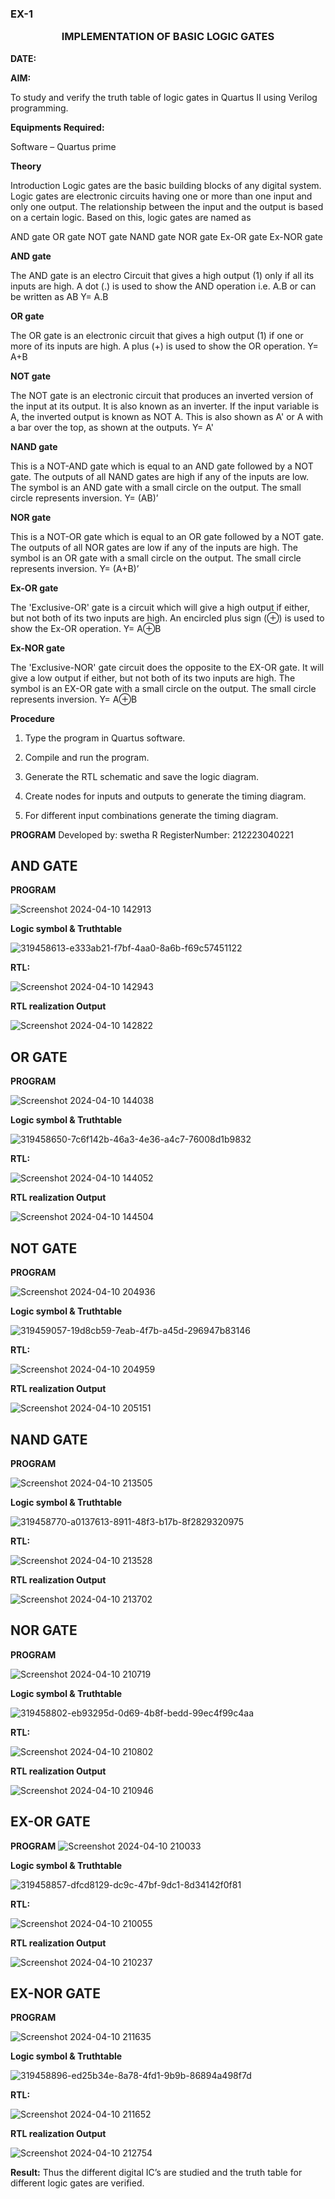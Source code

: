 ### EX-1 <p align="center"><b>IMPLEMENTATION OF BASIC LOGIC GATES    </b>   

**DATE:**

**AIM:** 

To study and verify the truth table of logic gates in Quartus II using Verilog programming.

**Equipments Required:**

Software – Quartus prime 

**Theory**

Introduction Logic gates are the basic building blocks of any digital system. Logic gates are electronic circuits having one or more than one input and only one output. The relationship between the input and the output is based on a certain logic. Based on this, logic gates are named as

AND gate OR gate NOT gate NAND gate NOR gate Ex-OR gate Ex-NOR gate

**AND gate**

The AND gate is an electro Circuit that gives a high output (1) only if all its inputs are high. A dot (.) is used to show the AND operation i.e. A.B or can be written as AB
Y= A.B

**OR gate** 

The OR gate is an electronic circuit that gives a high output (1) if one or more of its inputs are high. A plus (+) is used to show the OR operation.
Y= A+B

**NOT gate**

The NOT gate is an electronic circuit that produces an inverted version of the input at its output. It is also known as an inverter. If the input variable is A, the inverted output is known as NOT A. This is also shown as A' or A with a bar over the top, as shown at the outputs.
Y= A'

**NAND gate**

This is a NOT-AND gate which is equal to an AND gate followed by a NOT gate. The outputs of all NAND gates are high if any of the inputs are low. The symbol is an AND gate with a small circle on the output. The small circle represents inversion.
Y= (AB)’

**NOR gate**

This is a NOT-OR gate which is equal to an OR gate followed by a NOT gate. The outputs of all NOR gates are low if any of the inputs are high. The symbol is an OR gate with a small circle on the output. The small circle represents inversion.
Y= (A+B)’

**Ex-OR gate**

The 'Exclusive-OR' gate is a circuit which will give a high output if either, but not both of its two inputs are high. An encircled plus sign (⊕) is used to show the Ex-OR operation.
Y= A⊕B

**Ex-NOR gate**

The 'Exclusive-NOR' gate circuit does the opposite to the EX-OR gate. It will give a low output if either, but not both of its two inputs are high. The symbol is an EX-OR gate with a small circle on the output. The small circle represents inversion.
Y= A⊕B

**Procedure** 

1.	Type the program in Quartus software.

2.	Compile and run the program.

3.	Generate the RTL schematic and save the logic diagram.

4.	Create nodes for inputs and outputs to generate the timing diagram.

5.	For different input combinations generate the timing diagram.


**PROGRAM**
Developed by: swetha R
RegisterNumber: 212223040221

## AND GATE 

**PROGRAM**

![Screenshot 2024-04-10 142913](https://github.com/Jesubalan19/study-of-basic-gates/assets/144979294/a8e0cd25-1b76-4d49-bcbd-e6db480f1636)

**Logic symbol & Truthtable**

![319458613-e333ab21-f7bf-4aa0-8a6b-f69c57451122](https://github.com/Jesubalan19/study-of-basic-gates/assets/144979294/2b5d8051-685d-4c4a-9d6c-801fb32699ec)

**RTL:** 

![Screenshot 2024-04-10 142943](https://github.com/Jesubalan19/study-of-basic-gates/assets/144979294/c079cb96-219d-4bbf-becf-d64dbca0a257)

**RTL realization Output**

![Screenshot 2024-04-10 142822](https://github.com/Jesubalan19/study-of-basic-gates/assets/144979294/27f19c72-48e4-4ad8-bb28-0fc9aee4df76)

## OR GATE

**PROGRAM**

![Screenshot 2024-04-10 144038](https://github.com/Jesubalan19/study-of-basic-gates/assets/144979294/7d1e6de3-f784-4367-89c3-05ee1bdff7cc)

**Logic symbol & Truthtable**

![319458650-7c6f142b-46a3-4e36-a4c7-76008d1b9832](https://github.com/Jesubalan19/study-of-basic-gates/assets/144979294/374a911e-70ec-42b1-b190-a20669f539da)

**RTL:** 

![Screenshot 2024-04-10 144052](https://github.com/Jesubalan19/study-of-basic-gates/assets/144979294/65d24ccf-ec36-4f93-baea-b02aab4878e7)

**RTL realization Output**

![Screenshot 2024-04-10 144504](https://github.com/Jesubalan19/study-of-basic-gates/assets/144979294/09f04f41-781b-4b03-81d8-be475b7181c5)

## NOT GATE

**PROGRAM**

![Screenshot 2024-04-10 204936](https://github.com/Jesubalan19/study-of-basic-gates/assets/144979294/cb86e1ce-5f4e-4e5f-ad03-b56c304e44c3)

**Logic symbol & Truthtable**

![319459057-19d8cb59-7eab-4f7b-a45d-296947b83146](https://github.com/Jesubalan19/study-of-basic-gates/assets/144979294/10bea093-64d3-4b90-aecf-e83971840dcb)

**RTL:** 

![Screenshot 2024-04-10 204959](https://github.com/Jesubalan19/study-of-basic-gates/assets/144979294/dd3b3569-c103-42fd-965d-e3c7eb0f3578)

**RTL realization Output**

![Screenshot 2024-04-10 205151](https://github.com/Jesubalan19/study-of-basic-gates/assets/144979294/b7ba3b58-8207-4ebd-9d2e-81289708d01e)

## NAND GATE

**PROGRAM**

![Screenshot 2024-04-10 213505](https://github.com/Jesubalan19/study-of-basic-gates/assets/144979294/d5820b88-c3df-4521-a6aa-78cc5a2f3146)

**Logic symbol & Truthtable**

![319458770-a0137613-8911-48f3-b17b-8f2829320975](https://github.com/Jesubalan19/study-of-basic-gates/assets/144979294/3ebe517f-edf4-49fc-b51d-8caf4735f991)

**RTL:** 

![Screenshot 2024-04-10 213528](https://github.com/Jesubalan19/study-of-basic-gates/assets/144979294/76351623-5401-4696-bd5a-9a82196dd4b2)

**RTL realization Output**

![Screenshot 2024-04-10 213702](https://github.com/Jesubalan19/study-of-basic-gates/assets/144979294/b4657d61-b2de-4023-ad6c-66eabd545ac1)

## NOR GATE

**PROGRAM**

![Screenshot 2024-04-10 210719](https://github.com/Jesubalan19/study-of-basic-gates/assets/144979294/fae9e945-2095-4314-8ec3-a0d51fa6b930)

**Logic symbol & Truthtable**

![319458802-eb93295d-0d69-4b8f-bedd-99ec4f99c4aa](https://github.com/Jesubalan19/study-of-basic-gates/assets/144979294/0d929c8e-6dc2-4e64-9c02-3312e0b2f93b)

**RTL:** 

![Screenshot 2024-04-10 210802](https://github.com/Jesubalan19/study-of-basic-gates/assets/144979294/904cdba9-adb5-4d9b-81c8-4ddc9773164f)

**RTL realization Output**

![Screenshot 2024-04-10 210946](https://github.com/Jesubalan19/study-of-basic-gates/assets/144979294/19bae2d8-1d65-41fc-ae56-4bb2a584ac1c)

## EX-OR GATE

**PROGRAM**
![Screenshot 2024-04-10 210033](https://github.com/Jesubalan19/study-of-basic-gates/assets/144979294/fb46f1fa-9c95-4fbd-95b2-3e3c45820579)


**Logic symbol & Truthtable**

![319458857-dfcd8129-dc9c-47bf-9dc1-8d34142f0f81](https://github.com/Jesubalan19/study-of-basic-gates/assets/144979294/0004fb3e-04b9-4576-aae0-f15c0892aded)

**RTL:** 

![Screenshot 2024-04-10 210055](https://github.com/Jesubalan19/study-of-basic-gates/assets/144979294/2464a092-baac-4f0f-b513-c9215716c623)

**RTL realization Output**

![Screenshot 2024-04-10 210237](https://github.com/Jesubalan19/study-of-basic-gates/assets/144979294/5072be06-9491-4add-a231-2285bd549eca)

## EX-NOR GATE

**PROGRAM**

![Screenshot 2024-04-10 211635](https://github.com/Jesubalan19/study-of-basic-gates/assets/144979294/e2b3c19d-6c68-457e-ae55-f5fa37438d3f)

**Logic symbol & Truthtable**

![319458896-ed25b34e-8a78-4fd1-9b9b-86894a498f7d](https://github.com/Jesubalan19/study-of-basic-gates/assets/144979294/0bba7e42-3241-476d-ba93-1d1d6cd11e43)

**RTL:** 

![Screenshot 2024-04-10 211652](https://github.com/Jesubalan19/study-of-basic-gates/assets/144979294/910f92f7-781d-4b92-96e2-a1f4cb0d5c1f)

**RTL realization Output**

![Screenshot 2024-04-10 212754](https://github.com/Jesubalan19/study-of-basic-gates/assets/144979294/345d88d1-fb23-4819-9540-65c94354d274)

**Result:**
Thus the different digital IC’s are studied and the truth table for different logic gates are verified.


